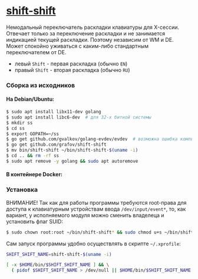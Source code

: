 # [shift-shift](https://github.com/grafov/shift-shift)

Немодальный переключатель раскладки клавиатуры для X-сессии. Отвечает только за переключение раскладки
и не занимается индикацией текущей раскладки. Поэтому независим от WM и DE. Может спокойно уживаться
с каким-либо стандартным переключателем от DE.

* левый `Shift` - первая раскладка (обычно `EN`)
* правый `Shift` - вторая раскладка (обычно `RU`)

### Сборка из исходников

#### На Debian/Ubuntu:

```bash
$ sudo apt install libx11-dev golang
$ sudo apt install libc6-dev  # для 32-х битной системы
$ mkdir ss
$ cd ss
$ export GOPATH=~/ss
$ go get github.com/gvalkov/golang-evdev/evdev  # возможна ошибка компиляции, игнорируем
$ go get github.com/grafov/shift-shift
$ mv bin/shift-shift ~/bin/shift-shift-$(uname -i)
$ cd .. && rm -rf ss
$ sudo apt remove -y golang && sudo apt autoremove
```
#### В контейнере Docker:

### Установка

ВНИМАНИЕ! Так как для работы программы требуются root-права для доступа к клавиатурным устройствам ввода
`/dev/input/event*`, то, как вариант, у исполняемого модуля можно сменить владелеца и установить флаг
SUID:

```bash
$ sudo chown root:root ~/bin/shift-shift* && sudo chmod u+s ~/bin/shift-shift*
```

Сам запуск программы удобно осуществлять в скрипте `~/.xprofile`:

```bash
SHIFT_SHIFT_NAME=shift-shift-$(uname -i)

[ -x $HOME/bin/$SHIFT_SHIFT_NAME ] && \
  ( pidof $SHIFT_SHIFT_NAME > /dev/null || $HOME/bin/$SHIFT_SHIFT_NAME -quiet > /dev/null & )
```
